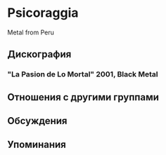 # Psicoraggia

Metal from Peru

## Дискография

### "La Pasion de Lo Mortal" 2001, Black Metal




## Отношения с другими группами


## Обсуждения


## Упоминания

